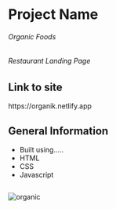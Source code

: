 


<h1>Project Name</h1>
<h6>Organic Foods</h6>
<h6>Restaurant Landing Page<h6/>

<h2>Link to site</h2>
<p>https://organik.netlify.app<p/>

<h2>General Information</h2>
<ul>
  <li>Built using.....</li>
  <li>HTML</li>
  <li>CSS</li>
  <li>Javascript</li>
 </ul>
 
 ```Javascript
 
 ```
  
  ![organic](https://user-images.githubusercontent.com/82509653/172456295-a421346f-7913-4f2c-93df-6f059b60df1e.PNG)

  

